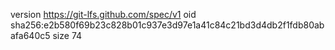 version https://git-lfs.github.com/spec/v1
oid sha256:e2b580f69b23c828b01c937e3d97e1a41c84c21bd3d4db2f1fdb80abafa640c5
size 74
